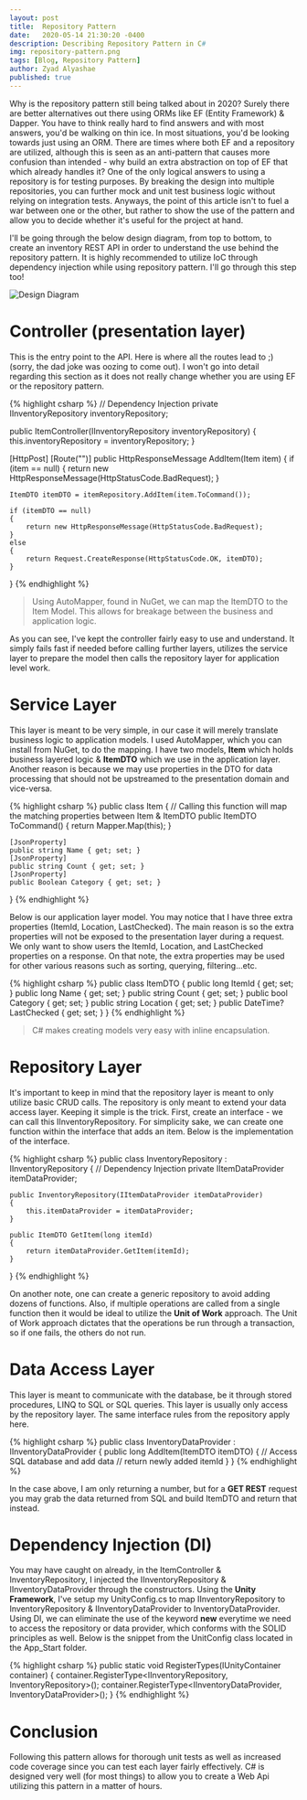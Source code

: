 ```yaml
---
layout: post
title:  Repository Pattern
date:   2020-05-14 21:30:20 -0400
description: Describing Repository Pattern in C#
img: repository-pattern.png
tags: [Blog, Repository Pattern]
author: Zyad Alyashae
published: true
---
```

Why is the repository pattern still being talked about in 2020? Surely there are better alternatives out there using ORMs like EF (Entity Framework) & Dapper. You have to think really hard to find answers and with most answers, you'd be walking on thin ice. In most situations, you'd be looking towards just using an ORM. There are times where both EF and a repository are utilized, although this is seen as an anti-pattern that causes more confusion than intended - why build an extra abstraction on top of EF that which already handles it? One of the only logical answers to using a repository is for testing purposes. By breaking the design into multiple repositories, you can further mock and unit test business logic without relying on integration tests. Anyways, the point of this article isn't to fuel a war between one or the other, but rather to show the use of the pattern and allow you to decide whether it's useful for the project at hand.

I'll be going through the below design diagram, from top to bottom, to create an inventory REST API in order to understand the use behind the repository pattern.
It is highly recommended to utilize IoC through dependency injection while using repository pattern. I'll go through this step too!

![Design Diagram]({{site.baseurl}}/assets/img/repository-pattern.png)

# Controller (presentation layer)
This is the entry point to the API. Here is where all the routes lead to ;) (sorry, the dad joke was oozing to come out). I won't go into detail regarding this section as it does not really change whether you are using EF or the repository pattern.

{% highlight csharp %}
// Dependency Injection
private IInventoryRepository inventoryRepository;

public ItemController(IInventoryRepository inventoryRepository)
{
    this.inventoryRepository = inventoryRepository;
}

[HttpPost]
[Route("")]
public HttpResponseMessage AddItem(Item item)
{
    if (item == null)
    {
        return new HttpResponseMessage(HttpStatusCode.BadRequest);
    }

    ItemDTO itemDTO = itemRepository.AddItem(item.ToCommand());

    if (itemDTO == null)
    {
        return new HttpResponseMessage(HttpStatusCode.BadRequest);
    }
    else
    {
        return Request.CreateResponse(HttpStatusCode.OK, itemDTO);
    }
}
{% endhighlight %}

> Using AutoMapper, found in NuGet, we can map the ItemDTO to the Item Model. This allows for breakage between the business and application logic.

As you can see, I've kept the controller fairly easy to use and understand. It simply fails fast if needed before calling further layers, utilizes the service layer to prepare the model then calls the repository layer for application level work.

# Service Layer

This layer is meant to be very simple, in our case it will merely translate business logic to application models. I used AutoMapper, which you can install from NuGet, to do the mapping. I have two models, **Item** which holds business layered logic & **ItemDTO** which we use in the application layer.
Another reason is because we may use properties in the DTO for data processing that should not be upstreamed to the presentation domain and vice-versa.

{% highlight csharp %}
public class Item
{
    // Calling this function will map the matching properties between Item & ItemDTO 
    public ItemDTO ToCommand()
    {
        return Mapper.Map<ItemDTO>(this);
    }

    [JsonProperty]
    public string Name { get; set; }
    [JsonProperty]
    public string Count { get; set; }
    [JsonProperty]
    public Boolean Category { get; set; }
}
{% endhighlight %}

Below is our application layer model. You may notice that I have three extra properties (ItemId, Location, LastChecked). The main reason is so the extra properties will not be exposed to the presentation layer during a request. We only want to show users the ItemId, Location, and LastChecked properties on a response. On that note, the extra properties may be used for other various reasons such as sorting, querying, filtering...etc.

{% highlight csharp %}
public class ItemDTO
{
    public long ItemId { get; set; }
    public long Name { get; set; }
    public string Count { get; set; }
    public bool Category { get; set; }
    public string Location { get; set; }
    public DateTime? LastChecked { get; set; }
}
{% endhighlight %}

> C# makes creating models very easy with inline encapsulation.

# Repository Layer

It's important to keep in mind that the repository layer is meant to only utilize basic CRUD calls. The repository is only meant to extend your data access layer. Keeping it simple is the trick. First, create an interface - we can call this IInventoryRepository. For simplicity sake, we can create one function within the interface that adds an item. Below is the implementation of the interface.

{% highlight csharp %}
public class InventoryRepository : IInventoryRepository
{
    // Dependency Injection
    private IItemDataProvider itemDataProvider;

    public InventoryRepository(IItemDataProvider itemDataProvider)
    {
        this.itemDataProvider = itemDataProvider;
    }

    public ItemDTO GetItem(long itemId)
    {
        return itemDataProvider.GetItem(itemId);
    }
}
{% endhighlight %}

On another note, one can create a generic repository to avoid adding dozens of functions. Also, if multiple operations are called from a single function then it would be ideal to utilize the **Unit of Work** approach. The Unit of Work approach dictates that the operations be run through a transaction, so if one fails, the others do not run.

# Data Access Layer

This layer is meant to communicate with the database, be it through stored procedures, LINQ to SQL or SQL queries. This layer is usually only access by the repository layer. The same interface rules from the repository apply here.

{% highlight csharp %}
public class InventoryDataProvider : IInventoryDataProvider
{
    public long AddItem(ItemDTO itemDTO)
    {
        // Access SQL database and add data
        // return newly added itemId
    }
}
{% endhighlight %}

In the case above, I am only returning a number, but for a **GET REST** request you may grab the data returned from SQL and build ItemDTO and return that instead.

# Dependency Injection (DI)

You may have caught on already, in the ItemController & InventoryRepository, I injected the IInventoryRepository & IInventoryDataProvider through the constructors. Using the **Unity Framework**, I've setup my UnityConfig.cs to map IInventoryRepository to InventoryRepository & IInventoryDataProvider to InventoryDataProvider. Using DI, we can eliminate the use of the keyword **new** everytime we need to access the repository or data provider, which conforms with the SOLID principles as well. Below is the snippet from the UnitConfig class located in the App_Start folder.

{% highlight csharp %}
public static void RegisterTypes(IUnityContainer container)
{
    container.RegisterType<IInventoryRepository, InventoryRepository>();
    container.RegisterType<IInventoryDataProvider, InventoryDataProvider>();
}
{% endhighlight %}

# Conclusion

Following this pattern allows for thorough unit tests as well as increased code coverage since you can test each layer fairly effectively. C# is designed very well (for most things) to allow you to create a Web Api utilizing this pattern in a matter of hours. 